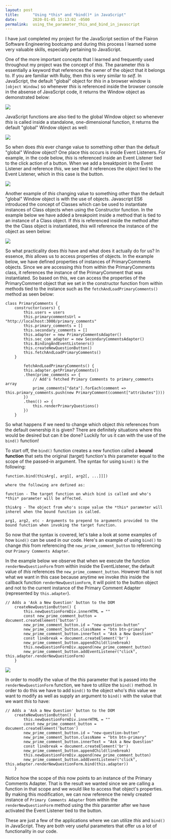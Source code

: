 ```yaml
---
layout: post
title:      "Using *this* and *bind()* in JavaScript"
date:       2020-01-05 15:13:02 -0500
permalink:  using_the_parameter_this_and_bind_in_javascript
---
```


I have just completed my project for the JavaScript section of the Flairon Software Engineering bootcamp and during this process  I learned some very valuable skills, especially pertaining to JavaScript.  

One of the more important concepts that I learned and frequently used throughout my project was the concept of *this*.  The parameter *this* is essentially a keyword that references the owner of the object that it belongs to.  If you are familiar with Ruby, then *this* is very similar to *self*. In JavaScript, the default "global" object for *this* in a browser window is `[object Window]` so whenever *this* is referenced inside the browser console in the absense of JavaScript code, it returns the Window object as demonstrated below:

![](https://imgur.com/a/0nWa3dt)

JavaScript functions are also tied to the global Window object so whenever *this* is called inside a standalone, one-dimensional function, it returns the default "global" Window object as well:

![](https://imgur.com/a/KCEZKqH)

So when does *this* ever change value to something other than the default "global" Window object?  One place this occurs is inside Event Listeners.  For example, in the code below, *this* is referenced inside an Event Listener tied to the click action of a button.  When we add a breaktpoint in the Event Listener and reference *this*, we see that it references the object tied to the Event Listener, which in this case is the button.

![](https://imgur.com/a/uwjC3YS)

Another example of *this* changing value to something other than the default "global" Window object is with the use of objects.  Javascript ES6 introduced the concept of Classes which can be used to instantiate instances of Class objects when using the Constructor function.  In the example below we have added a breakpoint inside a method that is tied to an instance of a Class object.  If *this* is referenced inside the method after the the Class object is instantiated, *this* will reference the instance of the object as seen below:

![](https://imgur.com/a/zu31Bdv)

So what practicality does *this* have and what does it actually do for us?  In essence, *this* allows us to access properties of objects.  In the example below, we have defined properties of instances of PrimaryComments objects.  Since we are accessing *this* from within the PrimaryComments class, it references the instance of the PrimaryComment that was instantiated.  So based on this, we can access the properties of the PrimaryComment object that we set in the constructor function from within methods tied to the instance such as the `fetchAndLoadPrimaryComments()` method as seen below:

```
class PrimaryComments {
	constructor(users) {
		this.users = users
		this.primarycommentsUrl = "http://localhost:3000/primary_comments"
		this.primary_comments = []
		this.secondary_comments = []
		this.adapter = new PrimaryCommentsAdapter()
		this.sec_com_adapter = new SecondaryCommentsAdapter()
		this.BindingAndEventListeners()
		this.createNewQuestionButton()
		this.fetchAndLoadPrimaryComments()
	}
	
		fetchAndLoadPrimaryComments() {
		this.adapter.getPrimaryComments()
		.then(prime_comments => {
			// Add's fetched Primary Comments to primary_comments array
			prime_comments["data"].forEach(comment => this.primary_comments.push(new PrimaryComment(comment["attributes"]))) 
		})
		.then(() => { 
			this.renderPrimaryQuestions()
		})
	}
```

So what happens if we need to change which object *this* references from the default ownership it is given?  There are definitely situations where this would be desired but can it be done?  Luckily for us it can with the use of the `bind()` function!

To start off, the `bind()` function creates a new function called a **bound function** that sets the original (target) function's *this* parameter equal to the scope of the passed-in argument.  The syntax for using `bind()` is the following:

```
function.bind(thisArg[, arg1[, arg2[, ...]]])

where the following are defined as:

function - The target function on which bind is called and who's *this* parameter will be affected.  

thisArg - The object from who's scope value the *this* parameter will inheret when the bound function is called. 

arg1, arg2, etc - Arguments to prepend to arguments provided to the bound function when invoking the target function.
```

So now that the syntax is covered, let's take a look at some examples of how `bind()` can be used in our code.  Here's an example of using `bind()` to change *this* from referencing the `new_prime_comment_button` to referencing our `Primary Comments Adapter`.  

In the example below we observe that when we execute the function `renderNewQuestionForm` from within inside the EventListener, the default value of *this* references the `new_prime_comment_button`.  However that is not what we want in this case because anytime we invoke *this* inside the callback function `renderNewQuestionForm`,  it will point to the button object and not to the current instance of the Primary Comment Adapter (represented by `this.adapter`). 

```
// Adds a 'Ask a New Question' button to the DOM
	createNewQuestionButton() {
		this.newQuestionFormDiv.innerHTML = ""
		const new_prime_comment_button = document.createElement('button')
		new_prime_comment_button.id = "new-question-button"
		new_prime_comment_button.className = "btn btn-primary"
		new_prime_comment_button.innerText = "Ask a New Question"
		const linebreak = document.createElement('br')
		new_prime_comment_button.appendChild(linebreak)
		this.newQuestionFormDiv.append(new_prime_comment_button)
		new_prime_comment_button.addEventListener("click", this.adapter.renderNewQuestionForm)
	}
```

![](https://imgur.com/a/yXvcKOD)

In order to modify the value of the *this* parameter that is passed into the `renderNewQuestionForm` function, we have to utilize the `bind()` method.  In order to do this we have to add `bind()` to the object who's *this* value we want to modify as well as supply an argument to `bind()` with the value that we want *this* to have:

```
// Adds a 'Ask a New Question' button to the DOM
	createNewQuestionButton() {
		this.newQuestionFormDiv.innerHTML = ""
		const new_prime_comment_button = document.createElement('button')
		new_prime_comment_button.id = "new-question-button"
		new_prime_comment_button.className = "btn btn-primary"
		new_prime_comment_button.innerText = "Ask a New Question"
		const linebreak = document.createElement('br')
		new_prime_comment_button.appendChild(linebreak)
		this.newQuestionFormDiv.append(new_prime_comment_button)
		new_prime_comment_button.addEventListener("click", this.adapter.renderNewQuestionForm.bind(this.adapter))
	}
```

Notice how the scope of *this* now points to an instance of the Primary Comments Adapter.  That is the result we wanted since we are calling a function in that scope and we would like to access that object's properties.  By making this modification, we can now reference the newly created instance of `Primary Comments Adapter` from within the `renderNewQuestionForm` method using the *this* paramter after we have activated the Event Listener tied to the button.

These are just a few of the applications where we can utilize *this* and `bind()` in JavaScript.  They are both very useful parameters that offer us a lot of functionality in our code.





